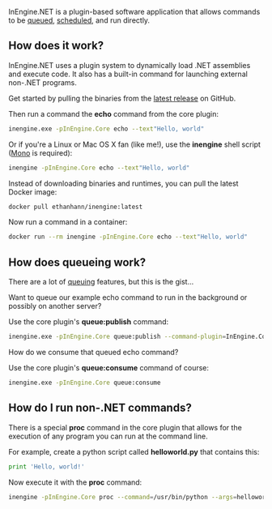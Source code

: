 InEngine.NET is a plugin-based software application that allows commands to be [queued](queuing), [scheduled](scheduling), and run directly.

## How does it work?

InEngine.NET uses a plugin system to dynamically load .NET assemblies and execute code. 
It also has a built-in command for launching external non-.NET programs.

Get started by pulling the binaries from the [latest release](https://github.com/InEngine-NET/InEngine.NET/releases) on GitHub.

Then run a command the **echo** command from the core plugin:

```bash
inengine.exe -pInEngine.Core echo --text"Hello, world"
```
Or if you're a Linux or Mac OS X fan (like me!), use the **inengine** shell script ([Mono](http://www.mono-project.com/download/) is required):

```bash
inengine -pInEngine.Core echo --text"Hello, world"
```

Instead of downloading binaries and runtimes, you can pull the latest Docker image:

```bash
docker pull ethanhann/inengine:latest
```

Now run a command in a container:

```bash
docker run --rm inengine -pInEngine.Core echo --text"Hello, world"
``` 

## How does queueing work?

There are a lot of [queuing](queuing) features, but this is the gist...

Want to queue our example echo command to run in the background or possibly on another server?

Use the core plugin's **queue:publish** command:

```bash
inengine.exe -pInEngine.Core queue:publish --command-plugin=InEngine.Core.dll --command-verb=echo --args "text=Hello, world"
``` 

How do we consume that queued echo command?

Use the core plugin's **queue:consume** command of course:

```bash
inengine.exe -pInEngine.Core queue:consume
``` 

## How do I run non-.NET commands?

There is a special **proc** command in the core plugin that allows for the execution of any program you can run at the command line. 

For example, create a python script called **helloworld.py** that contains this:

```python
print 'Hello, world!'
```

Now execute it with the **proc** command:

```bash
inengine -pInEngine.Core proc --command=/usr/bin/python --args=helloworld.py
```
